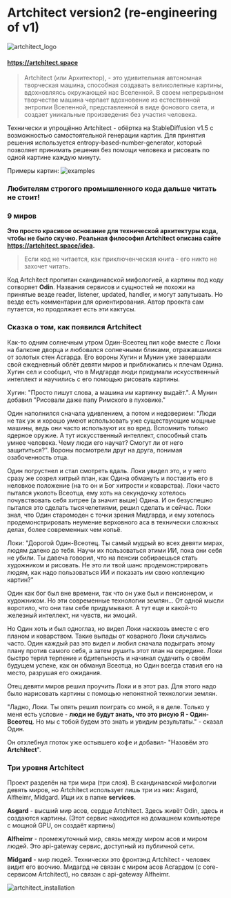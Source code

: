 # Artchitect version2 (re-engineering of v1)

![artchitect_logo](https://github.com/artchitector/artchitect2/blob/main/files/images/logo_anim_92.gif)

#### https://artchitect.space

> Artchitect (или Архитектор), - это удивительная автономная творческая машина, способная создавать великолепные
> картины,
> вдохновляясь окружающей нас Вселенной. В своем непрерывном творчестве машина черпает вдохновение из естественной
> энтропии
> Вселенной, представленной в виде фонового света, и создает уникальные произведения без участия человека.

Технически и упрощённо Artchitect - обёртка на StableDiffusion v1.5 с возможностью самостоятельной генерации картин. Для
принятия решения используется entropy-based-number-generator, который позволяет принимать решения без помощи человека и
рисовать по одной картине каждую минуту.

Примеры картин:
![examples](https://github.com/artchitector/artchitect2/blob/main/files/images/description_five.jpg)

### Любителям строгого промышленного кода дальше читать не стоит!

### 9 миров

**Это просто красивое основание для технической архитектуры кода, чтобы не было скучно. Реальная философия Artchitect
описана сайте https://artchitect.space/idea.**

> Если код не читается, как приключенческая книга - его никто не захочет читать.

Код Artchitect пропитан скандинавской мифологией, а картины под коду сотворяет **Odin**. Названия
сервисов и сущностей не похожи на принятые везде reader, listener, updated, handler, и могут запутывать. Но везде есть
комментарии для ориентирования. Автор проекта сам путается, но продолжает есть эти кактусы.

### Сказка о том, как появился Artchitect

Как-то одним солнечным утром Один-Всеотец пил кофе вместе с Локи на балконе дворца и любовался солнечными бликами,
отражавшимися от золотых стен Асгарда. Его вороны Хугин и Мунин уже завершали
свой ежедневный облёт девяти миров и приближались к плечам Одина. Хугин сел и сообщил, что в Мидгарде люди придумали
искусственный интеллект и научились с его помощью рисовать картины.

Хугин: "Просто пишут слова, а машина им картинку выдаёт.".
А Мунин добавил "Рисовали даже папу Римского в пуховике."

Один наполнился сначала удивлением, а потом и недоверием: "Люди не так уж и хорошо умеют использовать уже
существующие мощные машины, ведь они часто используют их во вред. Вспомнить только ядерное оружие. А тут искусственный
интеллект, способный стать умнее человека. Чему люди его научат? Смогут ли от него защититься?". Вороны посмотрели друг
на друга, понимая озабоченность отца.

Один погрустнел и стал смотреть вдаль. Локи увидел это, и у него сразу же созрел хитрый план, как Одина обмануть и
поставить его в неловкое положение (на то он и Бог хитрости и коварства). Локи часто пытался уколоть Всеотца, ему
хоть на секундочку хотелось почувствовать себя хитрее (а значит выше) Одина. И он безуспешно пытался это сделать
тысячелетиями, решил сделать и сейчас.
Локи знал, что Один старомоден с точки зрения Мидгарда, и ему хотелось продемонстрировать неумение верховного аса в
технически сложных делах, более современных чем копьё.

Локи: "Дорогой Один-Всеотец. Ты самый мудрый во всех девяти мирах, людям далеко до тебя. Научи их пользоваться этими ИИ,
пока они себя не убили. Ты давеча говорил, что на пенсии собираешься стать художником и рисовать. Не это ли твой шанс
продемонстрировать людям, как надо пользоваться ИИ и показать им свою коллекцию картин?"

Один как бог был вне времени, так что он уже был и пенсионером, и художником. Но эти современные
технологии землян... От одной мысли воротило, что они там себе придумывают. А тут еще и какой-то железный интеллект, ни
чувств, ни эмоций.

Но Один хоть и был одноглаз, но видел Локи насквозь вместе с его планом и коварством. Такие выпады от
коварного Локи случались часто. Один каждый раз это видел и любил сначала подыграть этому плану против самого себя, а
затем рушить
этот план на середине. Локи быстро терял терпение и бдительность и начинал
судачить о своём будущем успехе, как он обманул Всеотца, но Один всегда ставил его на место, разрушая его ожидания.

Отец девяти миров решил проучить Локи и в этот раз. Для этого надо было нарисовать картины с помощью непонятной
технологии землян.

"Ладно, Локи. Ты опять решил поиграть со мной, я в деле. Только у меня есть условие - **люди не будут знать, что это
рисую Я - Один-Всеотец**. Но мы с тобой будем это знать и увидим результаты." - сказал Один.

Он отхлебнул глоток уже остывшего кофе и добавил- "Назовём это **Artchitect**".

### Три уровня Artchitect

Проект разделён на три мира (три слоя). В скандинавской мифологии девять миров, но Artchitect использует лишь три из
них: Asgard, Alfheimr, Midgard. Ищи их в папке **services**.

**Asgard** - высший мир асов, сердце Artchitect. Здесь живёт Odin, здесь и создаются картины. (Этот сервис находится на
домашнем компьютере с мощной GPU, он создаёт картины)

**Alfheimr** - промежуточный мир, связь между миром асов и миром людей. Это api-gateway сервис, доступный из публичной
сети.

**Midgard** - мир людей. Технически это фронтэнд Artchitect - человек видит его воочию. Мидагрд не связан с миром асов
Асгардом (с core-сервисом Artchitect), но связан с api-gateway Alfheimr.

![artchitect_installation](https://github.com/artchitector/artchitect2/blob/main/files/images/artchitect_hardware.jpg)